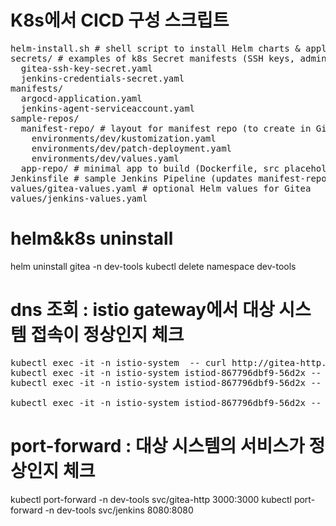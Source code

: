 # K8s에서 CICD 구성 스크립트
<pre>
helm-install.sh # shell script to install Helm charts & apply manifests
secrets/ # examples of k8s Secret manifests (SSH keys, admin pw)
  gitea-ssh-key-secret.yaml
  jenkins-credentials-secret.yaml
manifests/
  argocd-application.yaml
  jenkins-agent-serviceaccount.yaml
sample-repos/
  manifest-repo/ # layout for manifest repo (to create in Gitea)
    environments/dev/kustomization.yaml
    environments/dev/patch-deployment.yaml
    environments/dev/values.yaml
  app-repo/ # minimal app to build (Dockerfile, src placeholder)
Jenkinsfile # sample Jenkins Pipeline (updates manifest-repo)
values/gitea-values.yaml # optional Helm values for Gitea
values/jenkins-values.yaml
</pre>

# helm&k8s uninstall
helm uninstall gitea -n dev-tools
kubectl delete namespace dev-tools
# dns 조회 : istio gateway에서 대상 시스템 접속이 정상인지 체크
<pre>
kubectl exec -it -n istio-system <ingressgateway-pod> -- curl http://gitea-http.dev-tools.svc.cluster.local:3000
kubectl exec -it -n istio-system istiod-867796dbf9-56d2x -- curl http://gitea-http.dev-tools.svc.cluster.local:3000
kubectl exec -it -n istio-system istiod-867796dbf9-56d2x -- nslookup gitea-http.gitea.svc.cluster.local

kubectl exec -it -n istio-system istiod-867796dbf9-56d2x -- curl http://jenkins.dev-tools.svc.cluster.local:8080
</pre>
# port-forward : 대상 시스템의 서비스가 정상인지 체크
kubectl port-forward -n dev-tools svc/gitea-http 3000:3000
kubectl port-forward -n dev-tools svc/jenkins 8080:8080